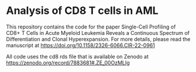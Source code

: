 # Analysis of CD8 T cells in AML

This repository contains the code for the paper Single-Cell Profiling of CD8+ T Cells in Acute Myeloid Leukemia Reveals a Continuous Spectrum of Differentiation and Clonal Hyperexpansion. For more details, please read the manuscript at https://doi.org/10.1158/2326-6066.CIR-22-0961


All code uses the cd8 rds file that is available on Zenodo at https://zenodo.org/record/7883681#.ZE_00OzMLIg
